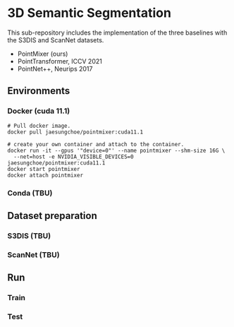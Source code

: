 # 3D Semantic Segmentation 
This sub-repository includes the implementation of the three baselines with the S3DIS and ScanNet datasets.
- PointMixer (ours)
- PointTransformer, ICCV 2021
- PointNet++, Neurips 2017



## Environments 
### Docker (cuda 11.1)
```
# Pull docker image.
docker pull jaesungchoe/pointmixer:cuda11.1

# create your own container and attach to the container.
docker run -it --gpus '"device=0"' --name pointmixer --shm-size 16G \
  --net=host -e NVIDIA_VISIBLE_DEVICES=0 jaesungchoe/pointmixer:cuda11.1
docker start pointmixer
docker attach pointmixer
```
### Conda (TBU)



## Dataset preparation
### S3DIS (TBU)
### ScanNet (TBU)



## Run
### Train
### Test
